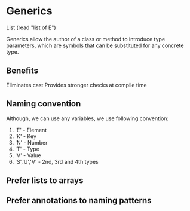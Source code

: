 # Generics

List<E> (read "list of E")

Generics allow the author of a class or method to introduce type parameters, which are symbols that can be substituted 
for any concrete type.

## Benefits

Eliminates cast
Provides stronger checks at compile time

## Naming convention

Although, we can use any variables, we use following convention:

1. 'E' - Element
2. 'K' - Key
3. 'N' - Number
4. 'T' - Type
5. 'V' - Value
6. 'S','U','V' - 2nd, 3rd and 4th types

## Prefer lists to arrays

## Prefer annotations to naming patterns

